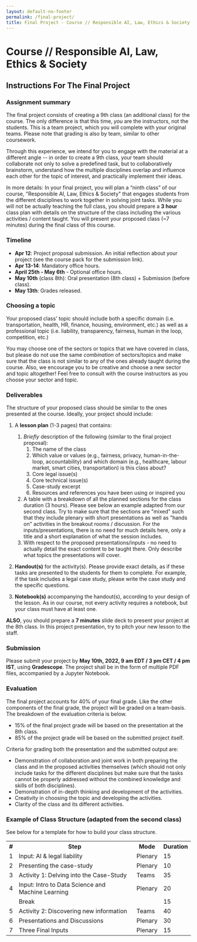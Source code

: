 ```yaml
---
layout: default-no-footer
permalink: /final-project/
title: Final Project - Course // Responsible AI, Law, Ethics & Society
---
```


# Course // Responsible AI, Law, Ethics & Society

## Instructions For The Final Project

### Assignment summary

The final project consists of creating a 9th class (an additional class) for the course. The only difference is that this time, *you* are the instructors, not the students.
This is a team project, which you will complete with your original teams. Please note that grading is also by team, similar to other coursework.


Through this experience, we intend for you to engage with the material at a different angle -- in order to create a 9th class, your team should collaborate not only to solve a predefined task, but to collaboratively brainstorm, understand how the multiple disciplines overlap and influence each other for the topic of interest, and practically implement their ideas. 


In more details:
In your final project, you will plan a “ninth class” of our course, "Responsible AI, Law, Ethics & Society" that engages students from the different disciplines to work together in solving joint tasks. While you will not be actually teaching the full class, you should prepare a **3 hour** class plan with details on the structure of the class including the various activities / content taught.
You will present your proposed class (~7 minutes) during the final class of this course.  


### Timeline

* **Apr 12**: Project proposal submission. An initial reflection about your project (see the course pack for the submission link).
* **Apr 13-14**: Mandatory office hours.
* **April 25th - May 6th** - Optional office hours.
* **May 10th** (class 8th): Oral presentation (8th class) + Submission (before class).
* **May 13th**: Grades released.



### Choosing a topic

Your proposed class' topic should include both a specific domain (i.e. transportation, health, HR, finance, housing, environment,  etc.) as well as a professional topic (i.e. liability, transparency, fairness, human in the loop, competition, etc.)

You may choose one of the sectors or topics that we have covered in class, but please do not use the same *combination* of sectors/topics and make sure that the class is not similar to any of the ones already taught during the course. Also, we encourage you to be creative and choose a new sector and topic altogether! Feel free to consult with the course instructors as you choose your sector and topic. 

### Deliverables

The structure of your proposed class should be similar to the ones presented at the course. Ideally, your project should include:

1. A **lesson plan** (1-3 pages) that contains:
   1. *Briefly* description of the following (similar to the final project proposal):
      1. The name of the class
      1. Which value or values (e.g., fairness, privacy, human-in-the-loop, accountability) and which domain (e.g., healthcare, labour market, smart cities, transportation) is this class about?
      1. Core legal issue(s)
      1. Core technical issue(s)
      1. Case-study excerpt
      1. Resources and references you have been using or inspired you
   1. A table with a breakdown of all the planned sections for the class duration (3 hours). Please see below an example adapted from our second class. Try to make sure that the sections are "mixed" such that they include plenary with short presentations as well as "hands on" activities in the breakout rooms / discussion. For the inputs/presentations, there is no need for much details here, only a title and a short explanation of what the session includes.
   3. With respect to the proposed presentations/inputs - no need to actually detail the exact content to be taught there. Only describe what topics the presentations will cover.

2. **Handout(s)** for the activity(s). Please provide exact details, as if these tasks are presented to the students for them to complete. For example, if the task includes a legal case study, please write the case study and the specific questions.

3. **Notebook(s)** accompanying the handout(s), according to your design of the lesson. As in our course, not every activity requires a notebook, but your class must have at least one.

**ALSO**, you should prepare a **7 minutes** slide deck to present your project at the 8th class. In this project presentation, try to pitch your new lesson to the staff.


### Submission

Please submit your project by **May 10th, 2022, 9 am EDT / 3 pm CET / 4 pm IST**, using **Gradescope**.
The project shall be in the form of multiple PDF files, accompanied by a Jupyter Notebook. 



### Evaluation

The final project accounts for 40% of your final grade. Like the other components of the final grade, the project will be graded on a team-basis.  The breakdown of the evaluation criteria is below. 

- 15% of the final project grade will be based on the presentation at the 8th class. 
- 85% of the project grade will be based on the submitted project itself.

Criteria for grading both the presentation and the submitted output are:

- Demonstration of collaboration and joint work in both preparing the class and in the proposed activities themselves (which should not only include tasks for the different disciplines but make sure that the tasks cannot be properly addressed without the combined knowledge and skills of both disciplines).
- Demonstration of in-depth thinking and development of the activities.
- Creativity in choosing the topic and developing the activities.
- Clarity of the class and its different activities.


### Example of Class Structure (adapted from the second class)

See below for a template for how to build your class structure.

<table>
  <tr>
    <th>#</th>
    <th>Step</th>
    <th>Mode</th>
    <th>Duration</th>
  </tr>
  <tr>
    <td>1</td>
    <td>Input: AI & legal liability</td>
    <td>Plenary</td>
    <td>15</td>
  </tr>
  <tr>
    <td>2</td>
    <td>Presenting the case-study</td>
    <td>Plenary</td>
    <td>10</td>
  </tr>
  <tr>
    <td>3</td>
    <td>Activity 1: Delving into the Case-Study</td>
    <td>Teams</td>
    <td>35</td>
  </tr>
  <tr>
    <td>4</td>
    <td>Input: Intro to Data Science and Machine Learning</td>
    <td>Plenary</td>
    <td>20</td>
  </tr>
  </tr>
    <td></td>
    <td colspan="2">Break</td>
    <td>15</td>
  </tr> 
   <tr>
    <td>5</td>
    <td>Activity 2: Discovering new information</td>
    <td>Teams</td>
    <td>40</td>
  </tr>
  <tr>
    <td>6</td>
    <td>Presentations and Discussions</td>
    <td>Plenary</td>
    <td>30</td>
  </tr>
  <tr>
    <td>7</td>
    <td>Three Final Inputs</td>
    <td>Plenary</td>
    <td>15</td>
  </tr>
</table>
